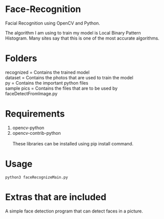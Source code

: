 # Face-Recognition
Facial Recognition using OpenCV and Python. 

The algorithm I am using to train my model is Local Binary Pattern Histogram. Many sites say that this is one of the most accurate algorithms.

# Folders
recognized = Contains the trained model<br>
dataset = Contains the photos that are used to train the model<br>
py = Contains the important python files<br>
sample pics = Contains the files that are to be used by faceDetectFromImage.py<br>

# Requirements
1. opencv-python<br>
2. opencv-contrib-python<br>
<br>These libraries can be installed using pip install command.

# Usage
    python3 faceRecognizeMain.py


# Extras that are included
A simple face detection program that can detect faces in a picture.
